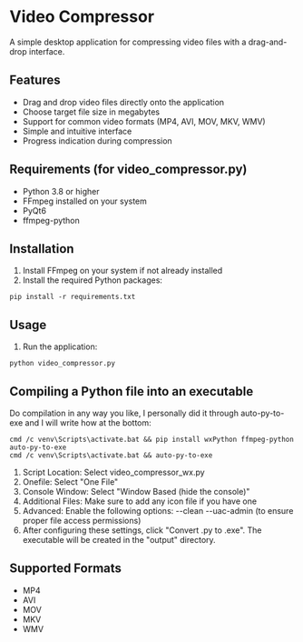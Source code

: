 # Video Compressor

A simple desktop application for compressing video files with a drag-and-drop interface.

## Features
- Drag and drop video files directly onto the application
- Choose target file size in megabytes
- Support for common video formats (MP4, AVI, MOV, MKV, WMV)
- Simple and intuitive interface
- Progress indication during compression

## Requirements (for video_compressor.py)
- Python 3.8 or higher
- FFmpeg installed on your system
- PyQt6
- ffmpeg-python

## Installation

1. Install FFmpeg on your system if not already installed
2. Install the required Python packages:
```
pip install -r requirements.txt
```

## Usage

1. Run the application:
```
python video_compressor.py
```


## Compiling a Python file into an executable

Do compilation in any way you like, I personally did it through auto-py-to-exe and I will write how at the bottom:

```
cmd /c venv\Scripts\activate.bat && pip install wxPython ffmpeg-python auto-py-to-exe
cmd /c venv\Scripts\activate.bat && auto-py-to-exe
```
1. Script Location: Select video_compressor_wx.py
2. Onefile: Select "One File"
3. Console Window: Select "Window Based (hide the console)"
4. Additional Files: Make sure to add any icon file if you have one
5. Advanced:
Enable the following options:
--clean
--uac-admin (to ensure proper file access permissions)
6. After configuring these settings, click "Convert .py to .exe". The executable will be created in the "output" directory.


## Supported Formats
- MP4
- AVI
- MOV
- MKV
- WMV
